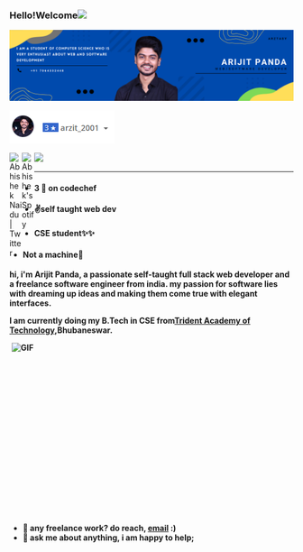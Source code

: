 ### Hello!Welcome<img src="https://media.giphy.com/media/hvRJCLFzcasrR4ia7z/giphy.gif" width="25px">



![banner.png](banner.png)


  [![banner.png](codechef3.png)](https://www.codechef.com/users/arzit_2001)



<a href="https://twitter.com/PandaArzit">
  <img align="left" alt="Abhishek Naidu | Twitter" width="22px" src="https://raw.githubusercontent.com/peterthehan/peterthehan/master/assets/twitter.svg" />
</a>


<a href="https://open.spotify.com/user/e90fe4zsndbm6xoe2t7t8kogf?si=WaLKpwvWTle0btle2qPb6g">
  <img align="left" alt="Abhishek's Spotify" width="22px" src="https://raw.githubusercontent.com/peterthehan/peterthehan/master/assets/spotify.svg" />
</a>

![](https://visitor-badge.glitch.me/badge?page_id=arzitPanda.arzitPanda)












<hr/>
  <span>
<ul>
 <li><h4> <b> 3 🌟 on codechef </b></h4></li>
 <li><h4> <b> ✌self taught web dev <b> </h4></li>
 <li><h4> <b> CSE student✨✨ <b> </h4></li>
 <li><h4> <b> Not a machine🌚 <b> </h4></li>
</ul>

</span>

hi, i'm **Arijit Panda**, a passionate self-taught full stack web developer and a freelance software engineer from india. my passion for software lies with dreaming up ideas and making them come true with elegant interfaces.

I am currently doing my B.Tech in CSE  from[Trident Academy of Technology](https://tat.ac.in/),Bhubaneswar.


  <img align="right" alt="GIF" src="https://c.tenor.com/GfSX-u7VGM4AAAAC/coding.gif" width="500" height="320" />
  
- 💼 any freelance work? do reach, [email](mailto:arzit43.143@gmail.com) :)
- 💬 ask me about anything, i am happy to help;

   
   
<!--
**ArzitPanda/ArzitPanda** is a ✨ _special_ ✨ repository because its `README.md` (this file) appears on your GitHub profile.

Here are some ideas to get you started:

- 🔭 I’m currently working on ...
- 🌱 I’m currently learning ...
- 👯 I’m looking to collaborate on ...
- 🤔 I’m looking for help with ...
- 💬 Ask me about ...
- 📫 How to reach me: ...
- 😄 Pronouns: ...
- ⚡ Fun fact: ...
-->
